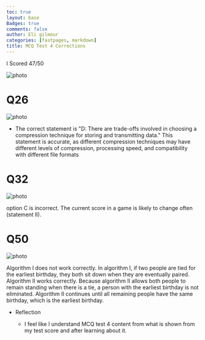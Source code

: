 ```yaml
---
toc: true
layout: base
Badges: true
comments: false
author: Eli gilmour
categories: [fastpages, markdown]
title: MCQ Test 4 Corrections
---
```


I Scored 47/50

![photo](https://cdn.discordapp.com/attachments/914072417310232616/1092683917842198528/Screenshot_2023-04-03_at_10.35.40_PM.png)

# Q26

![photo](https://cdn.discordapp.com/attachments/914072417310232616/1092683768113942569/Screenshot_2023-04-03_at_10.35.03_PM.png)

- The correct statement is "D: There are trade-offs involved in choosing a compression technique for storing and transmitting data." This statement is accurate, as different compression techniques may have different levels of compression, processing speed, and compatibility with different file formats

# Q32

![photo](https://cdn.discordapp.com/attachments/914072417310232616/1092684781327765545/Screenshot_2023-04-03_at_10.39.04_PM.png)

option C is incorrect. The current score in a game is likely to change often (statement II).

# Q50

![photo](https://cdn.discordapp.com/attachments/914072417310232616/1092685034571440188/Screenshot_2023-04-03_at_10.40.05_PM.png)

Algorithm I does not work correctly. In algorithm I, if two people are tied for the earliest birthday, they both sit down when they are eventually paired. Algorithm II works correctly. Because algorithm II allows both people to remain standing when there is a tie, a person with the earliest birthday is not eliminated. Algorithm II continues until all remaining people have the same birthday, which is the earliest birthday.

- Reflection

    - I feel like I understand MCQ test 4 content from what is shown from my test score and after learning about it.

